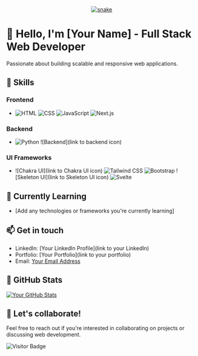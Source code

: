 <div align="center">
  <a href="https://github.com/Inferno-Dev-69">
  <img  src="https://github.com/Inferno-Dev-69/Inferno-Dev-69/blob/main/grid-snake.svg"
       alt="snake" /></a>
</div>

<!-- Your Name -->
# 👋 Hello, I'm [Your Name] - Full Stack Web Developer

Passionate about building scalable and responsive web applications.

## 🚀 Skills

### Frontend

- ![HTML](https://img.icons8.com/color/48/000000/html-5.png) ![CSS](https://img.icons8.com/color/48/000000/css3.png) ![JavaScript](https://img.icons8.com/color/48/000000/javascript.png) ![Next.js](https://img.icons8.com/color/48/000000/next.png)

### Backend

- ![Python](https://img.icons8.com/color/48/000000/python.png) ![Backend](link to backend icon)

### UI Frameworks

- ![Chakra UI](link to Chakra UI icon) ![Tailwind CSS](https://img.icons8.com/color/48/000000/tailwind-css.png) ![Bootstrap](https://img.icons8.com/color/48/000000/bootstrap.png) ![Skeleton UI](link to Skeleton UI icon) ![Svelte](https://img.icons8.com/color/48/000000/svelte.png)


## 🌱 Currently Learning

- [Add any technologies or frameworks you're currently learning]

## 📫 Get in touch

- LinkedIn: [Your LinkedIn Profile](link to your LinkedIn)
- Portfolio: [Your Portfolio](link to your portfolio)
- Email: [Your Email Address](mailto:your.email@example.com)

## 🎨 GitHub Stats

[![Your GitHub Stats](https://github-readme-stats.vercel.app/api?username=your-username&show_icons=true&hide_title=true&count_private=true&hide=issues,prs&theme=radical)](https://github.com/your-username)

## 🚀 Let's collaborate!

Feel free to reach out if you're interested in collaborating on projects or discussing web development.

![Visitor Badge](https://visitor-badge.laobi.icu/badge?page_id=your-username.your-username)
